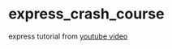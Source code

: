# express_crash_course
express tutorial from [youtube video](https://www.youtube.com/watch?v=L72fhGm1tfE&t=3897s&pp=ygUUZXhwcmVzcyBjcmFzaCBjb3Vyc2U%3D) 
